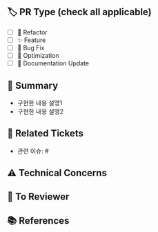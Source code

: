 <!--
     작업 진행 중(WIP) PR의 경우, Draft PR 기능을 사용해 주세요.
     리뷰 후 추가 커밋을 force-push하는 것은 피해주세요.

     Pull Request 제출 전에 아래 사항을 확인해 주세요:
     - 👷‍♀️ 가능한 한 작은 단위의 PR 작성
     - ✅ 변경 사항에 대한 테스트 추가
     - 📝 커밋 메시지를 명확하게 작성
     - 📗 관련 문서와 스크린샷 업데이트
-->

## 🏷️ PR Type (check all applicable)

- [ ] 🔧 Refactor
- [ ] ✨ Feature
- [ ] 🐛 Bug Fix
- [ ] 🚀 Optimization
- [ ] 📝 Documentation Update

## 🚩 Summary
<!-- 무엇을 왜 변경했는지 한 문장으로 요약 -->

- 구현한 내용 설명1
- 구현한 내용 설명2

## 🎫 Related Tickets
<!-- 관련 이슈 혹은 티켓 번호 (예: #123, PROJ-456) -->

- 관련 이슈: #

## ⚠️ Technical Concerns
<!-- 메모리·성능·트랜잭션 등 주의할 기술적 사항을 간단히 기재 -->

## 👀 To Reviewer
<!-- 리뷰어가 참고할 핵심 포인트 혹은 질문 -->

## 📚 References
<!-- 외부 참고 링크 -->
